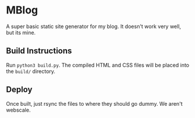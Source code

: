 # MBlog
A super basic static site generator for my blog. It doesn't work very well, but its mine.

## Build Instructions
Run `python3 build.py`. The compiled HTML and CSS files will be placed into the `build/` directory.

## Deploy
Once built, just rsync the files to where they should go dummy. We aren't webscale.
